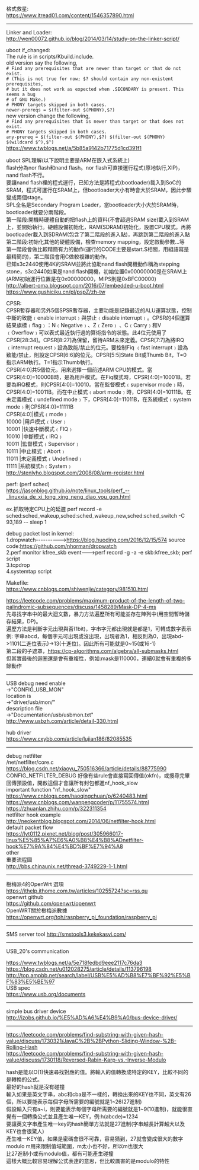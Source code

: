 格式救星:  
https://www.itread01.com/content/1546357890.html  

-------------------------------------------------------------------------------------------------  
Linker and Loader:  
http://wen00072.github.io/blog/2014/03/14/study-on-the-linker-script/  
  
uboot if_changed:  
The rule is in scripts/Kbuild.include.  
old version say the following,  
`# Find any prerequisites that are newer than target or that do not exist.`  
`# (This is not true for now; $? should contain any non-existent prerequisites,`  
`# but it does not work as expected when .SECONDARY is present. This seems a bug`  
`# of GNU Make.)`  
`# PHONY targets skipped in both cases.`  
`newer-prereqs = $(filter-out $(PHONY),$?)`  
new version change the following,  
`# Find any prerequisites that is newer than target or that does not exist.`  
`# PHONY targets skipped in both cases.`  
`any-prereq = $(filter-out $(PHONY),$?) $(filter-out $(PHONY) $(wildcard $^),$^)`  
https://www.twblogs.net/a/5b85a9142b71775d1cd391f1  
  
uboot SPL理解(以下說明主要是ARM在嵌入式系統上)  
flash分為nor flash和nand flash。nor flash可直接運行程式(原地執行,XIP)，nand flash不行。  
要讓nand flash裡的程式運行，已知方法是將程式(bootloader)載入到SoC的SRAM，程式可運行在SRAM上，但bootloader大小有時會大於SRAM，因此步驟變成兩個stage。  
SPL全名是Secondary Program Loader，當bootloader大小大於SRAM時，bootloader就要分兩階段。  
第一階段:開機時硬體自動的把flash上的資料(不會超過SRAM size)載入到SRAM上，並開始執行。硬體設備初始化，RAM(SDRAM)初始化，設置CPU模式。再將bootloader載入到SDRAM(包含了第二階段的進入點)，再跳到第二階段的進入點  
第二階段:初始化其他的硬體設備，檢查memory mapping，設定啟動參數...等  
第一階段會做比較精簡有力的動作(運行的CODE主要是start.S相關，用組語寫是最精簡的)，第二階段會用C做較複雜的動作。  
已知s3c2440使用4K的SRAM並將此協助nand flash開機動作稱為stepping stone，s3c2440如果是nand flash開機，初始位置0x00000000是在SRAM上(ARM初始運行位置是在0x00000000，MIPS則是0xBFC00000)  
http://albert-oma.blogspot.com/2016/07/embedded-u-boot.html  
https://www.gushiciku.cn/pl/pspZ/zh-tw  

CPSR:  
CPSR暫存器和另外5個SPSR暫存器，主要功能是記錄最近的ALU運算狀態，控制中斷的致能﹙enable interrupt﹚與禁止﹙disable interrupt﹚。CPSR的4個運算結果旗標﹙flag﹚：N﹙Negative﹚、Z﹙Zero﹚ 、C﹙Carry﹚和V﹙Overflow﹚可以表式最近執行過的算術指令的狀態。此4位元使用了CPSR[28:34]。CPSR[8:27]為保留，留待ARM未來定義。CPSR[7:7]為將IRQ ﹙interrupt request﹚設為致能/禁止的位元。要控制Fiq ﹙fast interrupt﹚設為致能/禁止，則設定CPSR[6:6]的位元。CPSR[5:5]State Bit或Thumb Bit，T=0 指示ARM執行。T=1指示Thumb執行。  
CPSR[4:0]共5個位元，用來選擇一個前述ARM CPU的模式。當CPSR[4:0]=10000B時，是為用戶模式。在Fiq模式時，CPSR[4:0]=10001B。若要為IRQ模式，則CPSR[4:0]=10010。當在監督模式﹙supervisor mode﹚時，CPSR[4:0]=10011B。而在中止模式﹙abort mode﹚時，CPSR[4:0]=10111B。在未定義模式﹙undefined mode﹚下，CPSR[4:0]=11011B，在系統模式﹙system mode﹚則CPSR[4:0]=11111B  
CPSR[4:0]|模式﹙mode﹚  
10000    |用戶模式﹙User﹚  
10001    |快速中斷模式﹙FIQ﹚  
10010    |中斷模式﹙IRQ﹚  
10011    |監督模式﹙Supervisor﹚  
10111    |中止模式﹙Abort﹚  
11011    |未定義模式﹙Undefined﹚  
11111    |系統模式h﹙System﹚  
http://stenlyho.blogspot.com/2008/08/arm-register.html  
  
perf: (perf sched)  
https://jasonblog.github.io/note/linux_tools/perf_--_linuxxia_de_xi_tong_xing_neng_diao_you_gon.html
  
ex.抓取特定CPU上的延遲
perf record -e sched:sched_wakeup,sched:sched_wakeup_new,sched:sched_switch -C 93,189 -- sleep 1
  
debug packet lost in kernel:  
1.dropwatch---------->https://blog.huoding.com/2016/12/15/574 source code:https://github.com/nhorman/dropwatch  
2.perf monitor kfree_skb event--->perf record -g -a -e skb:kfree_skb; perf script  
3.tcpdrop  
4.systemtap script  
  
Makefile:  
https://www.cnblogs.com/shiwenjie/category/981510.html  
  
https://leetcode.com/problems/maximum-product-of-the-length-of-two-palindromic-subsequences/discuss/1458289/Mask-DP-4-ms  
先尋找字串中的最大迴文數，暴力方法遍歷所有可能並存在陣列中(用空間暫時儲存結果，DP)。  
遍歷方法是判斷字元出現與否(1bit)，字串字元都出現就是都是1，可轉成數字表示  
例:  字串abcd，每個字元可出現或沒出現，出現者為1，相反則為0，出現abd->1101(二進位表示)->13(十進位)。因此所有可能就是0~15(或16-1)  
第二段的子遮罩，https://cp-algorithms.com/algebra/all-submasks.html  
但其實最後的迴圈還是會有重複性，例如:mask是110000，連續0就會有重複的多餘動作  


-------------------------------------------------------------------------------------------------  
USB debug need enable  
->"CONFIG_USB_MON"  
location is  
->"driver/usb/mon/"  
description file  
->"Documentation/usb/usbmon.txt"  
http://www.usbzh.com/article/detail-330.html  
  
hub driver  
https://www.cxybb.com/article/lujian186/82085535  
  
-------------------------------------------------------------------------------------------------  
debug netfilter  
/net/netfilter/core.c  
https://blog.csdn.net/xiaoyu_750516366/article/details/88775990  
CONFIG_NETFILTER_DEBUG 好像有些rule會直接寫回傳值(okfn)，或搜尋完畢回傳預設值，開啟這個才會讓所有封包都進nf_hook_slow  
important function "nf_hook_slow"  
https://www.cnblogs.com/haoqingchuan/p/6240483.html  
https://www.cnblogs.com/wanpengcoder/p/11755574.html  
https://zhuanlan.zhihu.com/p/322311354  
netfilter hook example  
http://neokentblog.blogspot.com/2014/06/netfilter-hook.html  
default packet flow  
https://lyt0112.pixnet.net/blog/post/305966017-linux%E5%85%A7%E6%A0%B8%E4%B8%ADnetfilter-hook%E7%9A%84%E4%BD%BF%E7%94%A8  
other  
重要流程圖  
http://bbs.chinaunix.net/thread-3749229-1-1.html
  
-------------------------------------------------------------------------------------------------  
樹梅派4的OpenWrt 選項  
https://ithelp.ithome.com.tw/articles/10255724?sc=rss.qu  
openwrt github  
https://github.com/openwrt/openwrt  
OpenWRT關於樹梅派數據  
https://openwrt.org/toh/raspberry_pi_foundation/raspberry_pi  

-------------------------------------------------------------------------------------------------  
SMS server tool
http://smstools3.kekekasvi.com/  

-------------------------------------------------------------------------------------------------  

USB_20's communication

https://www.twblogs.net/a/5e718fedbd9eee2117c76da3  
https://blog.csdn.net/u012028275/article/details/113796198  
http://top.ampbb.net/search/label/USB%E5%AD%B8%E7%BF%92%E5%BF%83%E5%BE%97  
USB spec  
https://www.usb.org/documents  

-------------------------------------------------------------------------------------------------  

simple bus driver device  
http://izobs.github.io/%E5%AD%A6%E4%B9%A0/bus-device-driver/  

-------------------------------------------------------------------------------------------------
https://leetcode.com/problems/find-substring-with-given-hash-value/discuss/1730321/JavaC%2B%2BPython-Sliding-Window-%2B-Rolling-Hash  
https://leetcode.com/problems/find-substring-with-given-hash-value/discuss/1730118/Reversed-Rabin-Karp-vs.-Inverse-Modulo  

hash是能以O(1)快速尋找對應的值。將輸入的值轉換成特定的KEY，比較不同的是轉換的公式。  
最好的hash就是沒有碰撞  
輸入如果是英文字串，abc和cba是不一樣的，轉換出來的KEY也不同，英文有26個，所以要能表示每個字母所需要的編號就是1~26(27進制)  
假設輸入只有a~i，則要能表示每個字母所需要的編號就是1~9(10進制)，就能很直覺有一個轉換公式並且產生唯一KEY，例:h(abcde)=1234  
要讓英文字串產生唯一key的hash簡單方法就是27進制(字串越長計算越大以及KEY也會很驚人)  
產生唯一KEY值，如果是密碼會很不可靠，容易猜到，27就會變成很大的數字  
modulo m用來限制值域範圍，m太小也不好，所以m也很大  
比27進制小或有modulo值，都有可能產生碰撞  
這樣大概比較容易理解公式表達的意思，但比較厲害的是modulo的特性  


